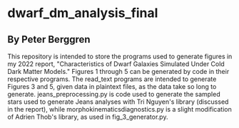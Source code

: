# dwarf_dm_analysis_final

## By Peter Berggren

This repository is intended to store the programs used to generate figures in my 2022 report, "Characteristics of Dwarf Galaxies Simulated
Under Cold Dark Matter Models." Figures 1 through 5 can be generated by code in their respective programs. The read_text programs are intended to generate Figures 3 and 5, given data in plaintext files, as the data take so long to generate. jeans_preprocessing.py is code used to generate the sampled stars used to generate Jeans analyses with Tri Nguyen's library (discussed in the report), while morphokinematicsdiagnostics.py is a slight modification of Adrien Thob's library, as used in fig_3_generator.py.